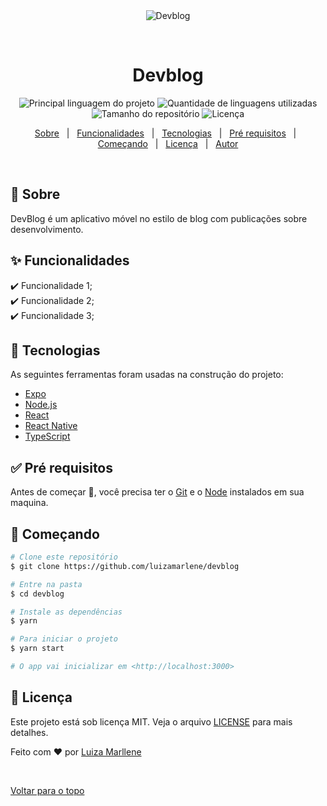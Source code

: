 <div align="center" id="top"> 
  <img src="./.github/app.gif" alt="Devblog" />

  &#xa0;

  <!-- <a href="https://devblog.netlify.com">Demo</a> -->
</div>

<h1 align="center">Devblog</h1>

<p align="center">
  <img alt="Principal linguagem do projeto" src="https://img.shields.io/github/languages/top/luizamarlene/devblog?color=56BEB8">

  <img alt="Quantidade de linguagens utilizadas" src="https://img.shields.io/github/languages/count/luizamarlene/devblog?color=56BEB8">

  <img alt="Tamanho do repositório" src="https://img.shields.io/github/repo-size/luizamarlene/devblog?color=56BEB8">

  <img alt="Licença" src="https://img.shields.io/github/license/luizamarlene/devblog?color=56BEB8">

  <!-- <img alt="Github issues" src="https://img.shields.io/github/issues/luizamarlene/devblog?color=56BEB8" /> -->

  <!-- <img alt="Github forks" src="https://img.shields.io/github/forks/luizamarlene/devblog?color=56BEB8" /> -->

  <!-- <img alt="Github stars" src="https://img.shields.io/github/stars/luizamarlene/devblog?color=56BEB8" /> -->
</p>

<!-- Status -->

<!-- <h4 align="center"> 
	🚧  Devblog 🚀 Em construção...  🚧
</h4> 

<hr> -->

<p align="center">
  <a href="#dart-sobre">Sobre</a> &#xa0; | &#xa0; 
  <a href="#sparkles-funcionalidades">Funcionalidades</a> &#xa0; | &#xa0;
  <a href="#rocket-tecnologias">Tecnologias</a> &#xa0; | &#xa0;
  <a href="#white_check_mark-pré-requisitos">Pré requisitos</a> &#xa0; | &#xa0;
  <a href="#checkered_flag-começando">Começando</a> &#xa0; | &#xa0;
  <a href="#memo-licença">Licença</a> &#xa0; | &#xa0;
  <a href="https://github.com/luizamarlene" target="_blank">Autor</a>
</p>

<br>

## :dart: Sobre ##

DevBlog é um aplicativo móvel no estilo de blog com publicações sobre desenvolvimento. 

## :sparkles: Funcionalidades ##

:heavy_check_mark: Funcionalidade 1;\
:heavy_check_mark: Funcionalidade 2;\
:heavy_check_mark: Funcionalidade 3;

## :rocket: Tecnologias ##

As seguintes ferramentas foram usadas na construção do projeto:

- [Expo](https://expo.io/)
- [Node.js](https://nodejs.org/en/)
- [React](https://pt-br.reactjs.org/)
- [React Native](https://reactnative.dev/)
- [TypeScript](https://www.typescriptlang.org/)

## :white_check_mark: Pré requisitos ##

Antes de começar :checkered_flag:, você precisa ter o [Git](https://git-scm.com) e o [Node](https://nodejs.org/en/) instalados em sua maquina.

## :checkered_flag: Começando ##

```bash
# Clone este repositório
$ git clone https://github.com/luizamarlene/devblog

# Entre na pasta
$ cd devblog

# Instale as dependências
$ yarn

# Para iniciar o projeto
$ yarn start

# O app vai inicializar em <http://localhost:3000>
```

## :memo: Licença ##

Este projeto está sob licença MIT. Veja o arquivo [LICENSE](LICENSE.md) para mais detalhes.


Feito com :heart: por <a href="https://github.com/luizamarlene" target="_blank">Luiza Marllene</a>

&#xa0;

<a href="#top">Voltar para o topo</a>
